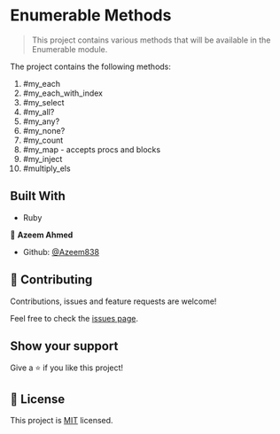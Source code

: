 # Enumerable Methods

> This project contains various methods that will be available in the Enumerable module.

The project contains the following methods:

1. #my_each
2. #my_each_with_index
3. #my_select
4. #my_all?
5. #my_any?
6. #my_none?
7. #my_count
8. #my_map - accepts procs and blocks
9. #my_inject
10. #multiply_els

## Built With

- Ruby

👤 **Azeem Ahmed**

- Github: [@Azeem838](https://github.com/Azeem838)

## 🤝 Contributing

Contributions, issues and feature requests are welcome!

Feel free to check the [issues page](https://github.com/Azeem838/ruby-creating-enumerables/issues).

## Show your support

Give a ⭐️ if you like this project!

## 📝 License

This project is [MIT](lic.url) licensed.
